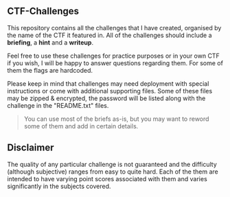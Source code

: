 ## CTF-Challenges

This repository contains all the challenges that I have created, organised by the name of the CTF it featured in.
All of the challenges should include a __briefing__, a __hint__ and a __writeup__.

Feel free to use these challenges for practice purposes or in your own CTF if you wish,
I will be happy to answer questions regarding them. For some of them the flags are hardcoded.

Please keep in mind that challenges may need deployment with special instructions or come with additional supporting files.
Some of these files may be zipped & encrypted, the password will be listed along with the challenge in the "README.txt" files.

> You can use most of the briefs as-is, but you may want to reword some of them and add in certain details.

## Disclaimer

The quality of any particular challenge is not guaranteed and the difficulty (although subjective) ranges from easy to quite hard.
Each of the them are intended to have varying point scores associated with them and varies significantly in the subjects covered.
